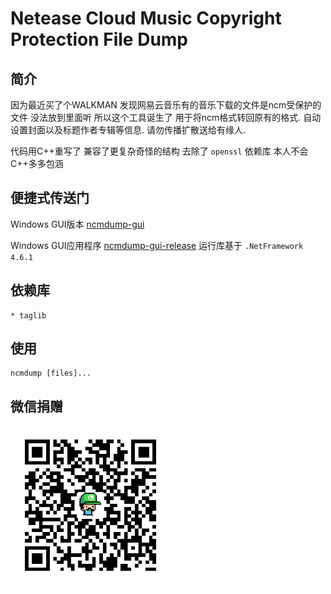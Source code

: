 Netease Cloud Music Copyright Protection File Dump
===========

## 简介
因为最近买了个WALKMAN 发现网易云音乐有的音乐下载的文件是ncm受保护的文件 没法放到里面听 所以这个工具诞生了 用于将ncm格式转回原有的格式. 自动设置封面以及标题作者专辑等信息. 请勿传播扩散送给有缘人. 

代码用C++重写了 兼容了更复杂奇怪的结构 去除了 `openssl` 依赖库 本人不会C++多多包涵

## 便捷式传送门

Windows GUI版本 [ncmdump-gui](https://github.com/anonymous5l/ncmdump-gui)

Windows GUI应用程序 [ncmdump-gui-release](https://github.com/anonymous5l/ncmdump-gui/releases/tag/fully) 运行库基于 `.NetFramework 4.6.1` 

## 依赖库
	* taglib

## 使用
	ncmdump [files]...

## 微信捐赠

![wechat-pay](https://raw.githubusercontent.com/anonymous5l/static-resoures/master/wechat-pay.png?raw=true)